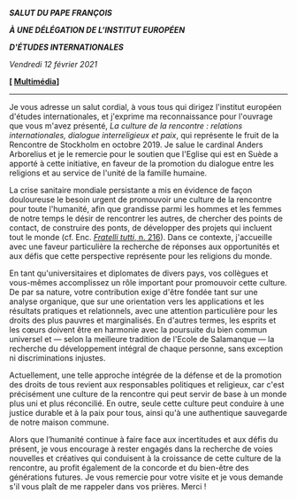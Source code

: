 ***SALUT DU PAPE FRANÇOIS***

***À UNE DÉLÉGATION DE L’INSTITUT EUROPÉEN***

***D'ÉTUDES INTERNATIONALES***

*Vendredi 12 février 2021*

**[ [Multimédia](http://w2.vatican.va/content/francesco/fr/events/event.dir.html/content/vaticanevents/fr/2021/2/12/istituto-stoccolma.html)]**

* * *

Je vous adresse un salut cordial, à vous tous qui dirigez l'institut européen d'études internationales, et j'exprime ma reconnaissance pour l'ouvrage que vous m'avez présenté, *La culture de la rencontre : relations internationales, dialogue interreligieux et paix*, qui représente le fruit de la Rencontre de Stockholm en octobre 2019. Je salue le cardinal Anders Arborelius et je le remercie pour le soutien que l'Eglise qui est en Suède a apporté à cette initiative, en faveur de la promotion du dialogue entre les religions et au service de l'unité de la famille humaine.

La crise sanitaire mondiale persistante a mis en évidence de façon douloureuse le besoin urgent de promouvoir une culture de la rencontre pour toute l'humanité, afin que grandisse parmi les hommes et les femmes de notre temps le désir de rencontrer les autres, de chercher des points de contact, de construire des ponts, de développer des projets qui incluent tout le monde (cf. Enc. [*Fratelli tutti*, n. 216](http://www.vatican.va/content/francesco/fr/encyclicals/documents/papa-francesco_20201003_enciclica-fratelli-tutti.html#216)). Dans ce contexte, j'accueille avec une faveur particulière la recherche de réponses aux opportunités et aux défis que cette perspective représente pour les religions du monde.

En tant qu'universitaires et diplomates de divers pays, vos collègues et vous-mêmes accomplissez un rôle important pour promouvoir cette culture. De par sa nature, votre contribution exige d'être fondée tant sur une analyse organique, que sur une orientation vers les applications et les résultats pratiques et relationnels, avec une attention particulière pour les droits des plus pauvres et marginalisés. En d'autres termes, les esprits et les cœurs doivent être en harmonie avec la poursuite du bien commun universel et — selon la meilleure tradition de l'Ecole de Salamanque — la recherche du développement intégral de chaque personne, sans exception ni discriminations injustes.

Actuellement, une telle approche intégrée de la défense et de la promotion des droits de tous revient aux responsables politiques et religieux, car c'est précisément une culture de la rencontre qui peut servir de base à un monde plus uni et plus réconcilié. En outre, seule cette culture peut conduire à une justice durable et à la paix pour tous, ainsi qu'à une authentique sauvegarde de notre maison commune.

Alors que l’humanité continue à faire face aux incertitudes et aux défis du présent, je vous encourage à rester engagés dans la recherche de voies nouvelles et créatives qui conduisent à la croissance de cette culture de la rencontre, au profit également de la concorde et du bien-être des générations futures. Je vous remercie pour votre visite et je vous demande s'il vous plaît de me rappeler dans vos prières. Merci !